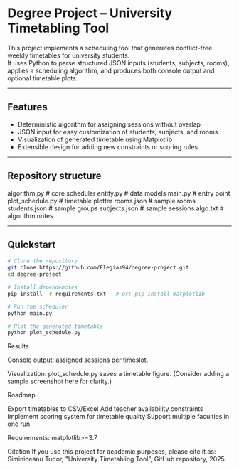 # Degree Project – University Timetabling Tool

This project implements a scheduling tool that generates conflict-free weekly timetables for university students.  
It uses Python to parse structured JSON inputs (students, subjects, rooms), applies a scheduling algorithm, and produces both console output and optional timetable plots.

---

## Features
- Deterministic algorithm for assigning sessions without overlap
- JSON input for easy customization of students, subjects, and rooms
- Visualization of generated timetable using Matplotlib
- Extensible design for adding new constraints or scoring rules

---

## Repository structure

algorithm.py # core scheduler
entity.py # data models
main.py # entry point
plot_schedule.py # timetable plotter
rooms.json # sample rooms
students.json # sample groups
subjects.json # sample sessions
algo.txt # algorithm notes


---

## Quickstart
```bash
# Clone the repository
git clone https://github.com/Flegias94/degree-project.git
cd degree-project

# Install dependencies
pip install -r requirements.txt   # or: pip install matplotlib

# Run the scheduler
python main.py

# Plot the generated timetable
python plot_schedule.py
```

Results

Console output: assigned sessions per timeslot.

Visualization: plot_schedule.py saves a timetable figure.
(Consider adding a sample screenshot here for clarity.)

Roadmap

Export timetables to CSV/Excel
Add teacher availability constraints
Implement scoring system for timetable quality
Support multiple faculties in one run

Requirements:
matplotlib>=3.7

Citation
If you use this project for academic purposes, please cite it as:
Siminiceanu Tudor, "University Timetabling Tool", GitHub repository, 2025.

